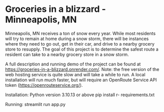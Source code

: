 # Groceries in a blizzard - Minneapolis, MN

Minneapolis, MN receives a ton of snow every year. 
While most residents will try to remain at home during a snow storm, there will be instances where they need to go out, get in their car, and drive to a nearby grocery store to 
resupply. The goal of this project is to determine the safest route a resident can take to a nearby grocery store in a snow storm.

A full description and running demo of the project can be found at https://groceries-in-a-blizzard.onrender.com/. Note: the free version of the web hosting service is quite slow and
will take a while to run. A local installation will run much faster, but will require an OpenRoute Service API token (https://openrouteservice.org/).

Installation:
Python version 3.10.13 or above
pip install r- requirements.txt

Running:
streamlit run app.py
